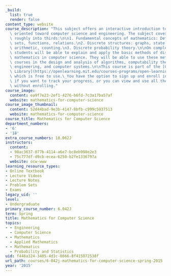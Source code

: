 ```yaml
---
_build:
  list: true
  render: false
content_type: website
course_description: "This subject offers an interactive introduction to discrete mathematics\
  \ oriented toward computer science and engineering. The subject coverage divides\
  \ roughly into thirds:\n\n1. Fundamental concepts of mathematics: Definitions, proofs,\
  \ sets, functions, relations.\n2. Discrete structures: graphs, state machines, modular\
  \ arithmetic, counting.\n3. Discrete probability theory.\n\nOn completion of 6.042J,\
  \ students will be able to explain and apply the basic methods of discrete (noncontinuous)\
  \ mathematics in computer science. They will be able to use these methods in subsequent\
  \ courses in the design and analysis of algorithms, computability theory, software\
  \ engineering, and computer systems.\n\nThis course is part of the [Open Learning\
  \ Library](https://openlearning.mit.edu/courses-programs/open-learning-library),\
  \ which is free to use.\_You have the option to sign up and enroll in the course\
  \ if you want to track your progress, or you can view and use all the materials\
  \ without enrolling."
course_image:
  content: ea9f7e23-2ef1-4276-b6fd-7c3a17ba57af
  website: mathematics-for-computer-science
course_image_thumbnail:
  content: 52d44bad-9e3b-4147-8bfb-c999c5937513
  website: mathematics-for-computer-science
course_title: Mathematics for Computer Science
department_numbers:
- '6'
- '18'
extra_course_numbers: 18.062J
instructors:
  content:
  - 98ac3637-077b-4114-a6e7-bc8eb998e2e3
  - 75c777df-d9cb-ecea-6250-b2fe1336797a
  website: ocw-www
learning_resource_types:
- Online Textbook
- Lecture Videos
- Lecture Notes
- Problem Sets
- Exams
legacy_uid: ''
level:
- Undergraduate
primary_course_number: 6.042J
term: Spring
title: Mathematics for Computer Science
topics:
- - Engineering
  - Computer Science
- - Mathematics
  - Applied Mathematics
- - Mathematics
  - Probability and Statistics
uid: f448a324-3405-4d1c-8666-8f415072538f
url_path: courses/6-042j-mathematics-for-computer-science-spring-2015
year: '2015'
---
```

